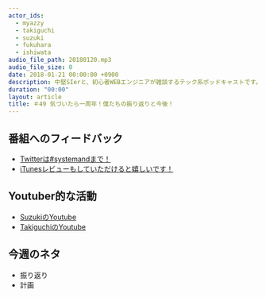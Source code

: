 ```yaml
---
actor_ids:
  - myazzy
  - takiguchi
  - suzuki
  - fukuhara
  - ishiwata
audio_file_path: 20180120.mp3
audio_file_size: 0
date: 2018-01-21 00:00:00 +0900
description: 中堅SIerと、初心者WEBエンジニアが雑談するテック系ポッドキャストです。
duration: "00:00"
layout: article
title: ＃49 気づいたら一周年！僕たちの振り返りと今後！
---
```

## 番組へのフィードバック
* [Twitterは#systemandまで！](https://twitter.com/search?q=%23systemand)
* [iTunesレビューもしていただけると嬉しいです！](https://itunes.apple.com/jp/podcast/systemand-online/id1205168408?mt=2)

## Youtuber的な活動
* [SuzukiのYoutube](https://www.youtube.com/channel/UCqTozqKO5AWD8OccCnW3Rvw)
* [TakiguchiのYoutube](https://www.youtube.com/channel/UCtoXGiMeDggQPdGoanDE2sA)


## 今週のネタ
* 振り返り
* 計画

